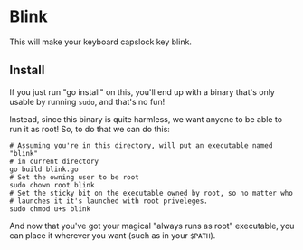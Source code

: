 
Blink
=====

This will make your keyboard capslock key blink.

Install
-------

If you just run "go install" on this, you'll end up with a binary that's only
usable by running `sudo`, and that's no fun!

Instead, since this binary is quite harmless, we want anyone to be able to run
it as root! So, to do that we can do this:

    # Assuming you're in this directory, will put an executable named "blink"
    # in current directory
    go build blink.go
    # Set the owning user to be root
    sudo chown root blink
    # Set the sticky bit on the executable owned by root, so no matter who
    # launches it it's launched with root priveleges.
    sudo chmod u+s blink

And now that you've got your magical "always runs as root" executable, you can
place it wherever you want (such as in your `$PATH`).
    
